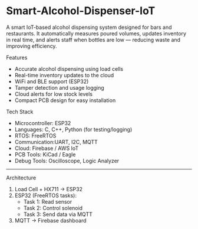 # Smart-Alcohol-Dispenser-IoT
A smart IoT-based alcohol dispensing system designed for bars and restaurants. It automatically measures poured volumes, updates inventory in real time, and alerts staff when bottles are low — reducing waste and improving efficiency.

Features

- Accurate alcohol dispensing using load cells
- Real-time inventory updates to the cloud
- WiFi and BLE support (ESP32)
- Tamper detection and usage logging
- Cloud alerts for low stock levels
- Compact PCB design for easy installation

Tech Stack

- Microcontroller: ESP32
- Languages: C, C++, Python (for testing/logging)
- RTOS: FreeRTOS
- Communication:UART, I2C, MQTT
- Cloud: Firebase / AWS IoT
- PCB Tools: KiCad / Eagle
- Debug Tools: Oscilloscope, Logic Analyzer

---

 Architecture

1. Load Cell + HX711 → ESP32
2. ESP32 (FreeRTOS tasks):
   - Task 1: Read sensor
   - Task 2: Control solenoid
   - Task 3: Send data via MQTT
3. MQTT → Firebase dashboard

